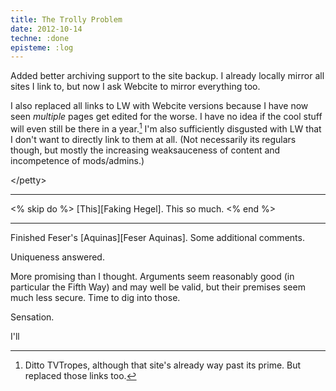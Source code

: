 ```yaml
---
title: The Trolly Problem
date: 2012-10-14
techne: :done
episteme: :log
---
```


Added better archiving support to the site backup. I already locally mirror all sites I link to, but now I ask Webcite to mirror everything too.

I also replaced all links to LW with Webcite versions because I have now seen *multiple* pages get edited for the worse. I have no idea if the cool stuff will even still be there in a year.[^trope] I'm also sufficiently disgusted with LW that I don't want to directly link to them at all. (Not necessarily its regulars though, but mostly the increasing weaksauceness of content and incompetence of mods/admins.)

[^trope]: Ditto TVTropes, although that site's already way past its prime. But replaced those links too.

\</petty\>

---

<% skip do %>
[This][Faking Hegel]. This so much.
<% end %>

---

Finished Feser's [Aquinas][Feser Aquinas]. Some additional comments.

Uniqueness answered.

More promising than I thought. Arguments seem reasonably good (in particular the Fifth Way) and may well be valid, but their premises seem much less secure. Time to dig into those.

Sensation.

[^searle]:
    <% skip do %>
    Every few months or so, I re-think Searle's Chinese Room and I keep on swinging back and forth between "This guy is nuts! Of *course* the system as a whole actually understands Chinese!" and "This guy is right! Of *course* nothing in there has proper intentionality and so *can't* understand Chinese!", and I can't even quite seem to convince past-me *why* one position is clearly better than the other, except in so far that I have a pretty good idea what premises and frameworks lead you to what conclusion.

    I've been doing this for at least 6 years now. I doubt anything short of solving metaphysics or building AGI would really settle this for me. Given that artificial comprehension is still in the "I made fire!" phase of rocket science, I'll stick to obscure philosophy.
    <% end %>

I'll 

